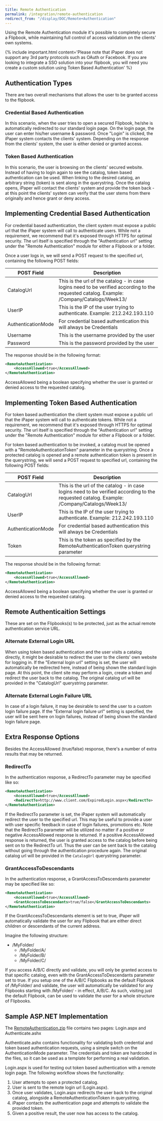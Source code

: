 ```yaml
---
title: Remote Authentication
permalink: /integration/remote-authentication
redirect_from: "/display/DOC/Remote+Authentication"
---
```


Using the Remote Authentication module it's possible to completely secure a Flipbook, while maintaining full control of access validation on the clients' own systems.

{% include important.html content='Please note that iPaper does not support any 3rd party protocols such as OAuth or Facebook. If you are looking to integrate a SSO solution into your flipbook, you will need you create a custom solution using Token Based Authentication' %}

## Authentication Types

There are two overall mechanisms that allows the user to be granted access to the flipbook.

### Credential Based Authentication

In this scenario, when the user tries to open a secured Flipbook, he/she is automatically redirected to our standard login page. On the login page, the user can enter his/her username & password. Once "Login" is clicked, the iPaper system contacts the clients' system. Depending on the response from the clients' system, the user is either denied or granted access.

### Token Based Authentication

In this scenario, the user is browsing on the clients' secured website. Instead of having to login again to see the catalog, token based authentication can be used. When linking to the desired catalog, an arbitrary string (token) is sent along in the querystring. Once the catalog opens, iPaper will contact the clients' system and provide the token back - at this point the clients' system can verify that the user stems from there originally and hence grant or deny access.

## Implementing Credential Based Authentication

For credential based authentication, the client system must expose a public url that the iPaper system will call to authenticate users. While not a requirement, we recommend that it's exposed through HTTPS for optimal security. The url itself is specified through the "Authentication url" setting under the "Remote Authentication" module for either a Flipbook or a folder.

Once a user logs in, we will send a POST request to the specified url, containing the following POST fields:

| POST Field         | Description
|--------------------|-------------------------------------------------------------------------------------------------------------------------------------------
| CatalogUrl         | This is the url of the catalog - in case logins need to be verified according to the requested catalog. Example: /Company/Catalogs/Week13/
| UserIP             | This is the IP of the user trying to authenticate. Example: 212.242.193.110
| AuthenticationMode | For credential based authentication this will always be Credentials
| Username           | This is the username provided by the user
| Password           | This is the password provided by the user

The response should be in the following format:

```xml
<RemoteAuthentication>
    <AccessAllowed>true</AccessAllowed>
</RemoteAuthentication>
```

AccessAllowed being a boolean specifying whether the user is granted or denied access to the requested catalog.

## Implementing Token Based Authentication

For token based authentication the client system must expose a public url that the iPaper system will call to authenticate tokens. While not a requirement, we recommend that it's exposed through HTTPS for optimal security. The url itself is specified through the "Authentication url" setting under the "Remote Authentication" module for either a Flipbook or a folder.

For token based authentication to be invoked, a catalog must be opened with a "RemoteAuthenticationToken" parameter in the querystring. Once a protected catalog is opened and a remote authentication token is present in the querystring, we will send a POST request to specified url, containing the following POST fields:

| POST Field         | Description
|--------------------|-------------------------------------------------------------------------------------------------------------------------------------------
| CatalogUrl         | This is the url of the catalog - in case logins need to be verified according to the requested catalog. Example: /Company/Catalogs/Week13/
| UserIP             | This is the IP of the user trying to authenticate. Example: 212.242.193.110
| AuthenticationMode | For credential based authentication this will always be Credentials
| Token              | This is the token as specified by the RemoteAuthenticationToken querystring parameter

The response should be in the following format:

```xml
<RemoteAuthentication>
    <AccessAllowed>true</AccessAllowed>
</RemoteAuthentication>
```

AccessAllowed being a boolean specifying whether the user is granted or denied access to the requested catalog.

## Remote Authenticaition Settings

These are set on the Flipbooks(s) to be protected, just as the actual remote authentication service URL.

### Alternate External Login URL

When using token based authentication and the user visits a catalog directly, it might be desirable to redirect the user to the clients' own website for logging in. If the "External login url" setting is set, the user will automatically be redirected here, instead of being shown the standard login page. At this point, the client site may perform a login, create a token and redirect the user back to the catalog.
The original catalog url will be provided in the "CatalogUrl" querystring parameter.

### Alternate External Login Failure URL

In case of a login failure, it may be desirable to send the user to a custom login failure page. If the "External login failure url" setting is specified, the user will be sent here on login failures, instead of being shown the standard login failure page.

## Extra Response Options

Besides the AccessAllowed (true/false) response, there's a number of extra results that may be returned.

### RedirectTo

In the authentication response, a RedirectTo parameter may be specified like so:

```xml
<RemoteAuthentication>
    <AccessAllowed>true</AccessAllowed>
    <RedirectTo>http://www.client.com/ExpiredLogin.aspx</RedirectTo>
</RemoteAuthentication>
```

If the RedirectTo parameter is set, the iPaper system will automatically redirect the user to the specified url. This may be useful to provide a user with user specific feedback in case of login failures, promotions etc.
Note that the RedirectTo parameter will be utilized no matter if a positive or negative AccessAllowed response is returned. If a positive AccessAllowed response is returned, the user is granted access to the catalog before being sent on to the RedirectTo url. Thus the user can be sent back to the catalog without going through the authentication procedure again.
The original catalog url will be provided in the ```CatalogUrl``` querystring parameter.

### GrantAccessToDescendants

In the authentication response, a GrantAccessToDescendants parameter may be specified like so:

```xml
<RemoteAuthentication>
    <AccessAllowed>true</AccessAllowed>
    <GrantAccessToDescendants>true/false</GrantAccessToDescendants>
</RemoteAuthentication>
```

If the GrantAccessToDescendants element is set to true, iPaper will automatically validate the user for any Flipbook that are either direct children or descendants of the current address.

Imagine the following structure:

* /MyFolder/
  * /MyFolder/A/
  * /MyFolder/B/
  * /MyFolder/C/

If you access A/B/C directly and validate, you will only be granted access to that specific catalog, even with the GrantAccessToDescendants parameter set to true. If you setup one of the A/B/C Flipbooks as the default Flipbook of /MyFolder/ and validate, the user will automatically be validated for any Flipbooks starting with /MyFolder/ - in effect, A/B/C. As such, visiting just the default Flipbook, can be used to validate the user for a whole structure of Flipbooks.

## Sample ASP.NET Implementation

The [RemoteAuthentication.zip](/files/RemoteAuthentication.zip) file contains two pages: Login.aspx and Authenticate.ashx

Authenticate.ashx contains functionality for validating both credential and token based authentication requests, using a simple switch on the AuthenticationMode parameter. The credentials and token are hardcoded in the files, so it can be used as a template for performing a real validation.

Login.aspx is used for testing out token based authentication with a remote login page. The following workflow shows the functionality:
1. User attempts to open a protected catalog.
2. User is sent to the remote login url (Login.aspx).
3. Once user validates, Login.aspx redirects the user back to the original catalog, alongside a RemoteAuthenticationToken in querystring.
4. iPaper contacts the authentication page and attempts to validate the provided token.
5. Given a positive result, the user now has access to the catalog.

